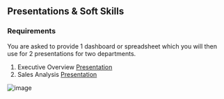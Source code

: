 ## Presentations & Soft Skills

### Requirements
You are asked to provide 1 dashboard or spreadsheet which you will then use for 2 presentations for two departments.

1. Executive Overview [Presentation](https://my.visme.co/view/90deyd48-executive-summary#s1)
2. Sales Analysis [Presentation](https://my.visme.co/view/1jzgn6pp-sales-analysis#s1)

![image](https://github.com/user-attachments/assets/5d685f4a-6279-4445-834a-07b5415626d0)
